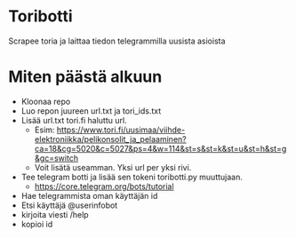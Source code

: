 # Toribotti
Scrapee toria ja laittaa tiedon telegrammilla uusista asioista

# Miten päästä alkuun
- Kloonaa repo
- Luo repon juureen url.txt ja tori_ids.txt
- Lisää url.txt tori.fi haluttu url.
  - Esim: https://www.tori.fi/uusimaa/viihde-elektroniikka/pelikonsolit_ja_pelaaminen?ca=18&cg=5020&c=5027&ps=4&w=114&st=s&st=k&st=u&st=h&st=g&gc=switch
  - Voit lisätä useamman. Yksi url per yksi rivi.
- Tee telegram botti ja lisää sen tokeni toribotti.py muuttujaan.
  - https://core.telegram.org/bots/tutorial
-  Hae telegrammista oman käyttäjän id
  -  Etsi käyttäjä @userinfobot
  -  kirjoita viesti /help
  -  kopioi id

